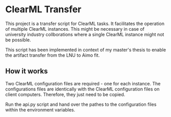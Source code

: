 # ClearML Transfer

This project is a transfer script for ClearML tasks.
It facilitates the operation of multiple ClearML instances.
This might be necessary in case of university industry collborations
where a single ClearML instance might not be possible.

This script has been implemented in context of my master's thesis
to enable the artifact transfer from the LNU to Aimo fit.

## How it works

Two ClearML configuration files are required - one for each instance.
The configurations files are identically with the ClearML configuration files on client computers.
Therefore, they just need to be copied.


Run the api.py script and hand over the pathes to the configuration files within the environment variables.
